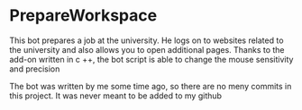 # PrepareWorkspace
This bot prepares a job at the university. He logs on to websites related to the university and also allows you to open additional pages. Thanks to the add-on written in c ++, the bot script is able to change the mouse sensitivity and precision

The bot was written by me some time ago, so there are no meny commits in this project. It was never meant to be added to my github
